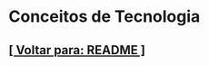 # Conceitos de Tecnologia

<!--
TODO: Revisão: Desenvolver a descrição detalhada para este documento e o conteúdo específico desta seção. Exemplo de conteúdo para a seção:
TODO: Desenvolver a descrição detalhada para este documento e o conteúdo específico desta seção. Exemplo de conteúdo para a seção:

## Sumário

- Segurança da Informação
- Metodologias de Desenvolvimento
- Inteligência Artificial e Machine Learning
- Redes e Protocolos
- Design de Software e Arquitetura
-->

## [[ Voltar para: README ]](../../README.md)